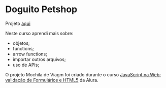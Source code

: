# Doguito Petshop

Projeto [aqui](https://brunosabbagmachado.github.io/alura-petshop/)

Neste curso aprendi mais sobre:
- objetos;
- functions;
- arrow functions;
- importar outros arquivos;
- uso de APIs;

O projeto Mochila de Viagm foi criado durante o curso [JavaScript na Web: validação de Formulários e HTML5](https://cursos.alura.com.br/course/javascript-web-validacao-formularios-html5) da Alura.